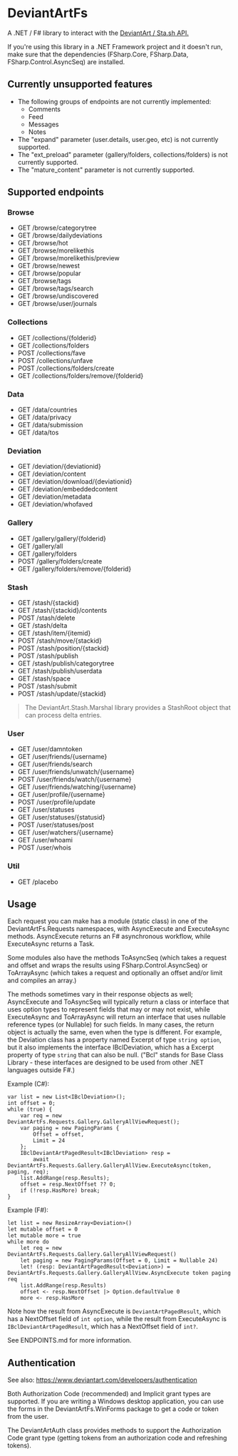 # DeviantArtFs

A .NET / F# library to interact with the [DeviantArt / Sta.sh API.](https://www.deviantart.com/developers/http/v1/20160316)

If you're using this library in a .NET Framework project and it doesn't run, make sure that the dependencies (FSharp.Core, FSharp.Data, FSharp.Control.AsyncSeq) are installed.

## Currently unsupported features

* The following groups of endpoints are not currently implemented:
  * Comments
  * Feed
  * Messages
  * Notes
* The "expand" parameter (user.details, user.geo, etc) is not currently supported.
* The "ext_preload" parameter (gallery/folders, collections/folders) is not currently supported.
* The "mature_content" parameter is not currently supported.

## Supported endpoints

### Browse

* GET /browse/categorytree
* GET /browse/dailydeviations
* GET /browse/hot
* GET /browse/morelikethis
* GET /browse/morelikethis/preview
* GET /browse/newest
* GET /browse/popular
* GET /browse/tags
* GET /browse/tags/search
* GET /browse/undiscovered
* GET /browse/user/journals

### Collections

* GET /collections/{folderid}
* GET /collections/folders
* POST /collections/fave
* POST /collections/unfave
* POST /collections/folders/create
* GET /collections/folders/remove/{folderid} 	

### Data

* GET /data/countries
* GET /data/privacy
* GET /data/submission
* GET /data/tos

### Deviation

* GET /deviation/{deviationid}
* GET /deviation/content
* GET /deviation/download/{deviationid}
* GET /deviation/embeddedcontent
* GET /deviation/metadata
* GET /deviation/whofaved

### Gallery

* GET /gallery/gallery/{folderid}
* GET /gallery/all
* GET /gallery/folders
* POST /gallery/folders/create
* GET /gallery/folders/remove/{folderid}

### Stash

* GET /stash/{stackid}
* GET /stash/{stackid}/contents
* POST /stash/delete
* GET /stash/delta
* GET /stash/item/{itemid}
* POST /stash/move/{stackid}
* POST /stash/position/{stackid}
* POST /stash/publish
* GET /stash/publish/categorytree
* GET /stash/publish/userdata
* GET /stash/space
* POST /stash/submit
* POST /stash/update/{stackid}

> The DeviantArt.Stash.Marshal library provides a StashRoot object that can process delta entries.

### User

* GET /user/damntoken
* GET /user/friends/{username}
* GET /user/friends/search
* GET /user/friends/unwatch/{username}
* POST /user/friends/watch/{username}
* GET /user/friends/watching/{username}
* GET /user/profile/{username}
* POST /user/profile/update
* GET /user/statuses
* GET /user/statuses/{statusid}
* POST /user/statuses/post
* GET /user/watchers/{username}
* GET /user/whoami
* POST /user/whois

### Util

* GET /placebo

## Usage

Each request you can make has a module (static class) in one of the
DeviantArtFs.Requests namespaces, with AsyncExecute and ExecuteAsync
methods. AsyncExecute returns an F# asynchronous workflow, while
ExecuteAsync returns a Task<T>.

Some modules also have the methods ToAsyncSeq (which takes a request and
offset and wraps the results using FSharp.Control.AsyncSeq) or ToArrayAsync
(which takes a request and optionally an offset and/or limit and compiles an
array.)

The methods sometimes vary in their response objects as well; AsyncExecute
and ToAsyncSeq will typically return a class or interface that uses option
types to represent fields that may or may not exist, while ExecuteAsync and
ToArrayAsync will return an interface that uses nullable reference types (or
Nullable<T>) for such fields. In many cases, the return object is actually the
same, even when the type is different. For example, the Deviation class has
a property named Excerpt of type `string option`, but it also implements the
interface IBclDeviation, which has a Excerpt property of type `string` that
can also be null. ("Bcl" stands for Base Class Library - these interfaces are
designed to be used from other .NET languages outside F#.)

Example (C#):

    var list = new List<IBclDeviation>();
    int offset = 0;
    while (true) {
        var req = new DeviantArtFs.Requests.Gallery.GalleryAllViewRequest();
        var paging = new PagingParams {
            Offset = offset,
            Limit = 24
        };
        IBclDeviantArtPagedResult<IBclDeviation> resp =
            await DeviantArtFs.Requests.Gallery.GalleryAllView.ExecuteAsync(token, paging, req);
        list.AddRange(resp.Results);
        offset = resp.NextOffset ?? 0;
        if (!resp.HasMore) break;
    }

Example (F#):

    let list = new ResizeArray<Deviation>()
    let mutable offset = 0
    let mutable more = true
    while more do
        let req = new DeviantArtFs.Requests.Gallery.GalleryAllViewRequest()
        let paging = new PagingParams(Offset = 0, Limit = Nullable 24)
        let! (resp: DeviantArtPagedResult<Deviation>) = DeviantArtFs.Requests.Gallery.GalleryAllView.AsyncExecute token paging req
        list.AddRange(resp.Results)
        offset <- resp.NextOffset |> Option.defaultValue 0
        more <- resp.HasMore

Note how the result from AsyncExecute is `DeviantArtPagedResult`, which has a NextOffset field of `int option`,
while the result from ExecuteAsync is `IBclDeviantArtPagedResult`, which has a NextOffset field of `int?`.

See ENDPOINTS.md for more information.

## Authentication

See also: https://www.deviantart.com/developers/authentication

Both Authorization Code (recommended) and Implicit grant types are supported.
If you are writing a Windows desktop application, you can use the forms in the DeviantArtFs.WinForms package to get a code or token from the user.

The DeviantArtAuth class provides methods to support the Authorization Code grant type (getting tokens from an authorization code and refreshing tokens).
